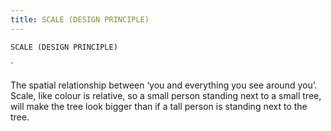 ```yaml
---
title: SCALE (DESIGN PRINCIPLE)
---
```

`SCALE (DESIGN PRINCIPLE)`

`

The spatial relationship between ‘you and everything you see around you’.
Scale, like colour is relative, so a small person standing next to a small tree, will make the tree look bigger than if a tall person is standing next to the tree.